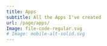 ```yaml
---
title: Apps
subtitle: All the Apps I've created
url: /page/apps/
Image: file-code-regular.svg
# Image: mobile-alt-solid.svg
---
```

